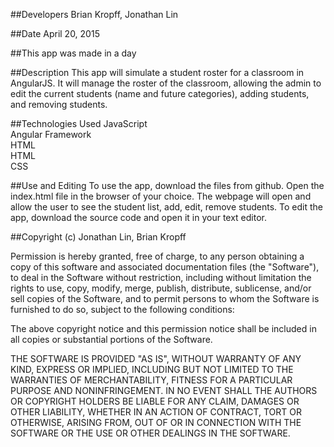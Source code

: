 ##Developers
Brian Kropff, Jonathan Lin

##Date
April 20, 2015

##This app was made in a day

##Description
This app will simulate a student roster for a classroom in AngularJS. It will manage the roster of the classroom, allowing the admin to edit the current students (name and future categories), adding students, and removing students.

##Technologies Used
JavaScript
<br>
Angular Framework
<br>
HTML
<br>
HTML
<br>
CSS




##Use and Editing
To use the app, download the files from github. Open the index.html file in the browser of your choice. The webpage will open and allow the user to see the student list, add, edit, remove students.
To edit the app, download the source code and open it in your text editor. <br />

##Copyright (c) Jonathan Lin, Brian Kropff

Permission is hereby granted, free of charge, to any person obtaining a copy
of this software and associated documentation files (the "Software"), to deal
in the Software without restriction, including without limitation the rights
to use, copy, modify, merge, publish, distribute, sublicense, and/or sell
copies of the Software, and to permit persons to whom the Software is
furnished to do so, subject to the following conditions:

The above copyright notice and this permission notice shall be included in
all copies or substantial portions of the Software.

THE SOFTWARE IS PROVIDED "AS IS", WITHOUT WARRANTY OF ANY KIND, EXPRESS OR
IMPLIED, INCLUDING BUT NOT LIMITED TO THE WARRANTIES OF MERCHANTABILITY,
FITNESS FOR A PARTICULAR PURPOSE AND NONINFRINGEMENT. IN NO EVENT SHALL THE
AUTHORS OR COPYRIGHT HOLDERS BE LIABLE FOR ANY CLAIM, DAMAGES OR OTHER
LIABILITY, WHETHER IN AN ACTION OF CONTRACT, TORT OR OTHERWISE, ARISING FROM,
OUT OF OR IN CONNECTION WITH THE SOFTWARE OR THE USE OR OTHER DEALINGS IN
THE SOFTWARE.
